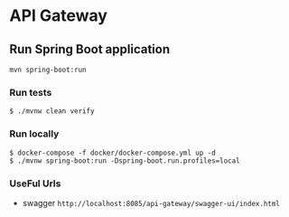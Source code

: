 # API Gateway


## Run Spring Boot application
```shell
mvn spring-boot:run
```

### Run tests
`$ ./mvnw clean verify`

### Run locally
```shell
$ docker-compose -f docker/docker-compose.yml up -d
$ ./mvnw spring-boot:run -Dspring-boot.run.profiles=local
```
### UseFul Urls

* swagger `http://localhost:8085/api-gateway/swagger-ui/index.html`